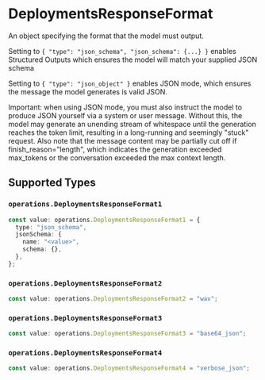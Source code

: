# DeploymentsResponseFormat

An object specifying the format that the model must output. 

 Setting to `{ "type": "json_schema", "json_schema": {...} }` enables Structured Outputs which ensures the model will match your supplied JSON schema 

 Setting to `{ "type": "json_object" }` enables JSON mode, which ensures the message the model generates is valid JSON.

Important: when using JSON mode, you must also instruct the model to produce JSON yourself via a system or user message. Without this, the model may generate an unending stream of whitespace until the generation reaches the token limit, resulting in a long-running and seemingly "stuck" request. Also note that the message content may be partially cut off if finish_reason="length", which indicates the generation exceeded max_tokens or the conversation exceeded the max context length.


## Supported Types

### `operations.DeploymentsResponseFormat1`

```typescript
const value: operations.DeploymentsResponseFormat1 = {
  type: "json_schema",
  jsonSchema: {
    name: "<value>",
    schema: {},
  },
};
```

### `operations.DeploymentsResponseFormat2`

```typescript
const value: operations.DeploymentsResponseFormat2 = "wav";
```

### `operations.DeploymentsResponseFormat3`

```typescript
const value: operations.DeploymentsResponseFormat3 = "base64_json";
```

### `operations.DeploymentsResponseFormat4`

```typescript
const value: operations.DeploymentsResponseFormat4 = "verbose_json";
```

